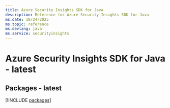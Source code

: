 ```yaml
---
title: Azure Security Insights SDK for Java
description: Reference for Azure Security Insights SDK for Java
ms.date: 10/24/2025
ms.topic: reference
ms.devlang: java
ms.service: securityinsights
---
```

# Azure Security Insights SDK for Java - latest
## Packages - latest
[!INCLUDE [packages](security-insights-index.md)]
